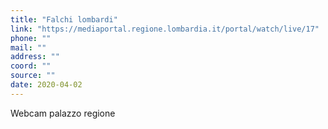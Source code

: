 ```yaml
---
title: "Falchi lombardi"
link: "https://mediaportal.regione.lombardia.it/portal/watch/live/17"
phone: ""
mail: ""
address: ""
coord: ""
source: ""
date: 2020-04-02
---
```


Webcam palazzo regione
